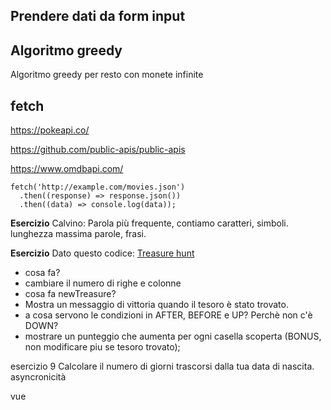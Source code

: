 ## Prendere dati da form input

## Algoritmo greedy
Algoritmo greedy per resto
con monete infinite



## fetch

https://pokeapi.co/

https://github.com/public-apis/public-apis

https://www.omdbapi.com/

```
fetch('http://example.com/movies.json')
  .then((response) => response.json())
  .then((data) => console.log(data));
```

**Esercizio**
Calvino:  Parola più frequente, 
contiamo caratteri, simboli.
lunghezza massima parole, frasi.

**Esercizio**
Dato questo codice:
[Treasure hunt](https://codepen.io/Lichfolky/pen/GRGQazY)

- cosa fa?
- cambiare il numero di righe e colonne
- cosa fa newTreasure?
- Mostra un messaggio di vittoria quando il tesoro è stato trovato.
- a cosa servono le condizioni in AFTER, BEFORE e UP? Perchè non c'è DOWN?
- mostrare un punteggio che aumenta per ogni casella scoperta (BONUS, non modificare piu se tesoro trovato);

esercizio 9
Calcolare il numero di giorni trascorsi dalla tua data di nascita.
asyncronicità


vue
